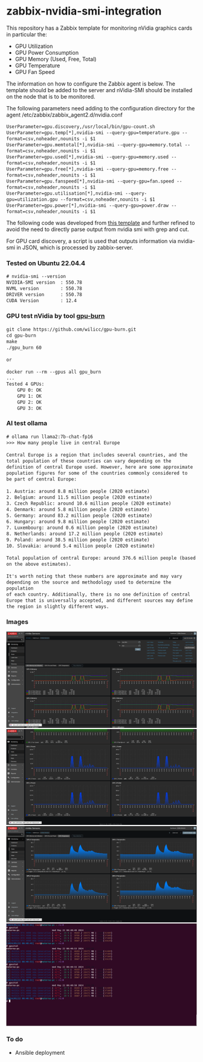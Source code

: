 # zabbix-nvidia-smi-integration

This repository has a Zabbix template for monitoring nVidia graphics cards in particular the:

* GPU Utilization
* GPU Power Consumption
* GPU Memory (Used, Free, Total)
* GPU Temperature
* GPU Fan Speed

The information on how to configure the Zabbix agent is below. The template should be added to the server and
nVidia-SMI should be installed on the node that is to be monitored.

The following parameters need adding to the configuration directory for the agent /etc/zabbix/zabbix_agent2.d/nvidia.conf

```console
UserParameter=gpu.discovery,/usr/local/bin/gpu-count.sh
UserParameter=gpu.temp[*],nvidia-smi --query-gpu=temperature.gpu --format=csv,noheader,nounits -i $1
UserParameter=gpu.memtotal[*],nvidia-smi --query-gpu=memory.total --format=csv,noheader,nounits -i $1
UserParameter=gpu.used[*],nvidia-smi --query-gpu=memory.used --format=csv,noheader,nounits -i $1
UserParameter=gpu.free[*],nvidia-smi --query-gpu=memory.free --format=csv,noheader,nounits -i $1
UserParameter=gpu.fanspeed[*],nvidia-smi --query-gpu=fan.speed --format=csv,noheader,nounits -i $1
UserParameter=gpu.utilisation[*],nvidia-smi --query-gpu=utilization.gpu --format=csv,noheader,nounits -i $1
UserParameter=gpu.power[*],nvidia-smi --query-gpu=power.draw --format=csv,noheader,nounits -i $1
```

The following code was developed from [this template](https://gist.github.com/bhcopeland/b54d3c678a0cb6e87119) and further refined to avoid the need to directly parse output from nvidia smi with grep and cut.

For GPU card discovery, a script is used that outputs information via nvidia-smi in JSON, which is processed by zabbix-server.

### Tested on Ubuntu 22.04.4

```console
# nvidia-smi --version
NVIDIA-SMI version  : 550.78
NVML version        : 550.78
DRIVER version      : 550.78
CUDA Version        : 12.4
```

### GPU test nVidia by tool [gpu-burn](http://wili.cc/blog/gpu-burn.html)  
```console
git clone https://github.com/wilicc/gpu-burn.git
cd gpu-burn
make
./gpu_burn 60

or

docker run --rm --gpus all gpu_burn
...
Tested 4 GPUs:
	GPU 0: OK
	GPU 1: OK
	GPU 2: OK
	GPU 3: OK
```

### AI test ollama

```console
# ollama run llama2:7b-chat-fp16
>>> How many people live in central Europe

Central Europe is a region that includes several countries, and the total population of these countries can vary depending on the 
definition of central Europe used. However, here are some approximate population figures for some of the countries commonly considered to 
be part of central Europe:

1. Austria: around 8.8 million people (2020 estimate)
2. Belgium: around 11.5 million people (2020 estimate)
3. Czech Republic: around 10.6 million people (2020 estimate)
4. Denmark: around 5.8 million people (2020 estimate)
5. Germany: around 83.2 million people (2020 estimate)
6. Hungary: around 9.8 million people (2020 estimate)
7. Luxembourg: around 0.6 million people (2020 estimate)
8. Netherlands: around 17.2 million people (2020 estimate)
9. Poland: around 38.5 million people (2020 estimate)
10. Slovakia: around 5.4 million people (2020 estimate)

Total population of central Europe: around 376.6 million people (based on the above estimates).

It's worth noting that these numbers are approximate and may vary depending on the source and methodology used to determine the population 
of each country. Additionally, there is no one definition of central Europe that is universally accepted, and different sources may define 
the region in slightly different ways.
```

### Images

![Zabbix nVidia monitoring](./images/Zabbix_GPU_Mem_Utill.png)
![Zabbix nVidia monitoring](./images/Zabbix_GPU_Power.png)
![Zabbix nVidia monitoring](./images/Zabbix_GPU_Temperature.png)
![Zabbix nVidia monitoring](./images/gpustat-ollama.png)

### To do

- Ansible deployment
